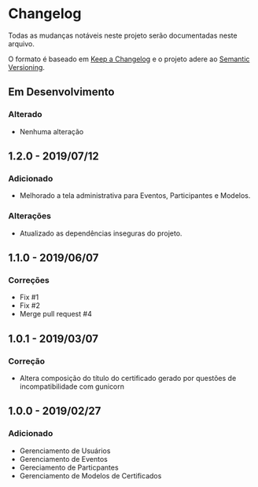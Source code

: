 # Changelog
Todas as mudanças notáveis ​​neste projeto serão documentadas neste arquivo.

O formato é baseado em [Keep a Changelog](http://keepachangelog.com/en/1.0.0/)
e o projeto adere ao [Semantic Versioning](http://semver.org/spec/v2.0.0.html).

## Em Desenvolvimento
### Alterado
- Nenhuma alteração

## 1.2.0 - 2019/07/12
### Adicionado
- Melhorado a tela administrativa para Eventos, Participantes e Modelos.
### Alterações
- Atualizado as dependências inseguras do projeto.

## 1.1.0 - 2019/06/07
### Correções
- Fix #1
- Fix #2
- Merge pull request #4

## 1.0.1 - 2019/03/07
### Correção
- Altera composição do título do certificado gerado por questões de incompatibilidade com gunicorn

## 1.0.0 - 2019/02/27
### Adicionado
- Gerenciamento de Usuários
- Gerenciamento de Eventos
- Gereciamento de Particpantes
- Gerenciamento de Modelos de Certificados

[Em desenvolvimento]: https://github.com/vinigracindo/sgce/compare/v1.0.1...HEAD
[1.0.1]: https://github.com/vinigracindo/sgce/compare/v1.0.0...v1.0.1